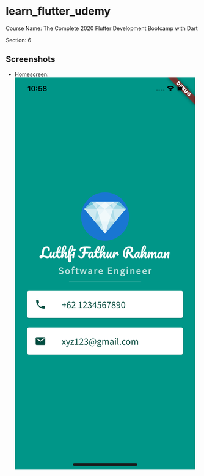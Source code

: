 # learn_flutter_udemy

Course Name: The Complete 2020 Flutter Development Bootcamp with Dart

Section: 6

## Screenshots
- Homescreen: ![](MiCard-Homescreen.png)

